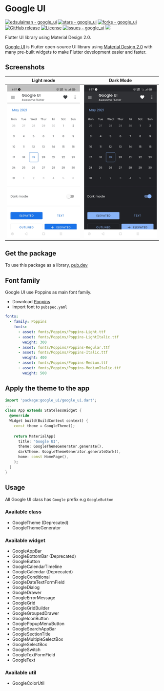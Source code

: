 # Google UI
[![edsulaiman - google_ui](https://img.shields.io/static/v1?label=edsulaiman&message=google_ui&color=blue&logo=github)](https://github.com/edsulaiman/google_ui)
[![stars - google_ui](https://img.shields.io/github/stars/edsulaiman/google_ui?style=social)](https://github.com/edsulaiman/google_ui)
[![forks - google_ui](https://img.shields.io/github/forks/edsulaiman/google_ui?style=social)](https://github.com/edsulaiman/google_ui)
[![GitHub release](https://img.shields.io/github/release/edsulaiman/google_ui?include_prereleases=&sort=semver)](https://github.com/edsulaiman/google_ui/releases/)
[![License](https://img.shields.io/badge/License-MIT-blue)](#license)
[![issues - google_ui](https://img.shields.io/github/issues/edsulaiman/google_ui)](https://github.com/edsulaiman/google_ui/issues)
![](https://tokei.rs/b1/github/edsulaiman/google_ui)

Flutter UI library using Material Design 2.0.

[Google UI](https://pub.dev/packages/google_ui) is Flutter open-source UI library using [Material Design 2.0](https://uxdesign.cc/previewing-material-design-2-0-ec0215f0588f) with many pre-built widgets to make Flutter development easier and faster.

## Screenshots
|Light mode|Dark Mode|
|:---:|:---:|
|![](screenshots/light_mode.jpg)|![](screenshots/dark_mode.jpg)|

## Get the package
To use this package as a library, [pub.dev](https://pub.dev/packages/google_ui/install)

## Font family
Google UI use Poppins as main font family.
- Download [Poppins](https://fonts.google.com/share?selection.family=Poppins:ital,wght@0,300;0,400;0,500;1,300;1,400;1,500)
- Import font to `pubspec.yaml`
``` yaml
fonts:
  - family: Poppins
    fonts:
      - asset: fonts/Poppins/Poppins-Light.ttf
      - asset: fonts/Poppins/Poppins-LightItalic.ttf
        weight: 300
      - asset: fonts/Poppins/Poppins-Regular.ttf
      - asset: fonts/Poppins/Poppins-Italic.ttf
        weight: 400
      - asset: fonts/Poppins/Poppins-Medium.ttf
      - asset: fonts/Poppins/Poppins-MediumItalic.ttf
        weight: 500
```

## Apply the theme to the app
``` dart
import 'package:google_ui/google_ui.dart';
...
class App extends StatelessWidget {
  @override
  Widget build(BuildContext context) {
    const theme = GoogleTheme();

    return MaterialApp(
      title: 'Google UI',
      theme: GoogleThemeGenerator.generate(),
      darkTheme: GoogleThemeGenerator.generateDark(),
      home: const HomePage(),
    );
  }
}
```

## Usage
All Google UI class has `Google` prefix e.g `GoogleButton`

### Available class
- GoogleTheme (Deprecated)
- GoogleThemeGenerator

### Available widget
- GoogleAppBar
- GoogleBottomBar (Deprecated)
- GoogleButton
- GoogleCalendarTimeline
- GoogleCalendar (Deprecated)
- GoogleConditional
- GoogleDateTextFormField
- GoogleDialog
- GoogleDrawer
- GoogleErrorMessage
- GoogleGrid
- GoogleGridBuilder
- GoogleGroupedDrawer
- GoogleIconButton
- GooglePopupMenuButton
- GoogleSearchAppBar
- GoogleSectionTitle
- GoogleMultipleSelectBox
- GoogleSelectBox
- GoogleSwitch
- GoogleTextFormField
- GoogleText

### Available util
- GoogleColorUtil
